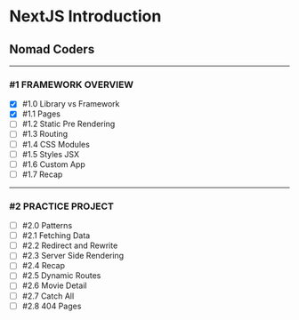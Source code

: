 # NextJS Introduction

## Nomad Coders

---

### #1 FRAMEWORK OVERVIEW

- [x] #1.0 Library vs Framework
- [x] #1.1 Pages
- [ ] #1.2 Static Pre Rendering
- [ ] #1.3 Routing
- [ ] #1.4 CSS Modules
- [ ] #1.5 Styles JSX
- [ ] #1.6 Custom App
- [ ] #1.7 Recap

---

### #2 PRACTICE PROJECT

- [ ] #2.0 Patterns
- [ ] #2.1 Fetching Data
- [ ] #2.2 Redirect and Rewrite
- [ ] #2.3 Server Side Rendering
- [ ] #2.4 Recap
- [ ] #2.5 Dynamic Routes
- [ ] #2.6 Movie Detail
- [ ] #2.7 Catch All
- [ ] #2.8 404 Pages
